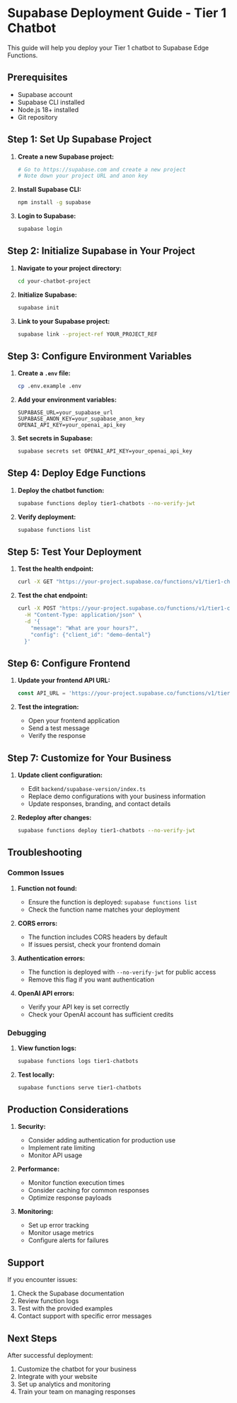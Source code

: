 # Supabase Deployment Guide - Tier 1 Chatbot

This guide will help you deploy your Tier 1 chatbot to Supabase Edge Functions.

## Prerequisites

- Supabase account
- Supabase CLI installed
- Node.js 18+ installed
- Git repository

## Step 1: Set Up Supabase Project

1. **Create a new Supabase project:**
   ```bash
   # Go to https://supabase.com and create a new project
   # Note down your project URL and anon key
   ```

2. **Install Supabase CLI:**
   ```bash
   npm install -g supabase
   ```

3. **Login to Supabase:**
   ```bash
   supabase login
   ```

## Step 2: Initialize Supabase in Your Project

1. **Navigate to your project directory:**
   ```bash
   cd your-chatbot-project
   ```

2. **Initialize Supabase:**
   ```bash
   supabase init
   ```

3. **Link to your Supabase project:**
   ```bash
   supabase link --project-ref YOUR_PROJECT_REF
   ```

## Step 3: Configure Environment Variables

1. **Create a `.env` file:**
   ```bash
   cp .env.example .env
   ```

2. **Add your environment variables:**
   ```env
   SUPABASE_URL=your_supabase_url
   SUPABASE_ANON_KEY=your_supabase_anon_key
   OPENAI_API_KEY=your_openai_api_key
   ```

3. **Set secrets in Supabase:**
   ```bash
   supabase secrets set OPENAI_API_KEY=your_openai_api_key
   ```

## Step 4: Deploy Edge Functions

1. **Deploy the chatbot function:**
   ```bash
   supabase functions deploy tier1-chatbots --no-verify-jwt
   ```

2. **Verify deployment:**
   ```bash
   supabase functions list
   ```

## Step 5: Test Your Deployment

1. **Test the health endpoint:**
   ```bash
   curl -X GET "https://your-project.supabase.co/functions/v1/tier1-chatbots/health"
   ```

2. **Test the chat endpoint:**
   ```bash
   curl -X POST "https://your-project.supabase.co/functions/v1/tier1-chatbots/chat" \
     -H "Content-Type: application/json" \
     -d '{
       "message": "What are your hours?",
       "config": {"client_id": "demo-dental"}
     }'
   ```

## Step 6: Configure Frontend

1. **Update your frontend API URL:**
   ```javascript
   const API_URL = 'https://your-project.supabase.co/functions/v1/tier1-chatbots';
   ```

2. **Test the integration:**
   - Open your frontend application
   - Send a test message
   - Verify the response

## Step 7: Customize for Your Business

1. **Update client configuration:**
   - Edit `backend/supabase-version/index.ts`
   - Replace demo configurations with your business information
   - Update responses, branding, and contact details

2. **Redeploy after changes:**
   ```bash
   supabase functions deploy tier1-chatbots --no-verify-jwt
   ```

## Troubleshooting

### Common Issues

1. **Function not found:**
   - Ensure the function is deployed: `supabase functions list`
   - Check the function name matches your deployment

2. **CORS errors:**
   - The function includes CORS headers by default
   - If issues persist, check your frontend domain

3. **Authentication errors:**
   - The function is deployed with `--no-verify-jwt` for public access
   - Remove this flag if you want authentication

4. **OpenAI API errors:**
   - Verify your API key is set correctly
   - Check your OpenAI account has sufficient credits

### Debugging

1. **View function logs:**
   ```bash
   supabase functions logs tier1-chatbots
   ```

2. **Test locally:**
   ```bash
   supabase functions serve tier1-chatbots
   ```

## Production Considerations

1. **Security:**
   - Consider adding authentication for production use
   - Implement rate limiting
   - Monitor API usage

2. **Performance:**
   - Monitor function execution times
   - Consider caching for common responses
   - Optimize response payloads

3. **Monitoring:**
   - Set up error tracking
   - Monitor usage metrics
   - Configure alerts for failures

## Support

If you encounter issues:

1. Check the Supabase documentation
2. Review function logs
3. Test with the provided examples
4. Contact support with specific error messages

## Next Steps

After successful deployment:

1. Customize the chatbot for your business
2. Integrate with your website
3. Set up analytics and monitoring
4. Train your team on managing responses
